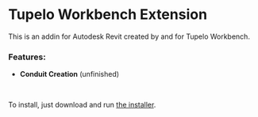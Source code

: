 # Tupelo Workbench Extension

This is an addin for Autodesk Revit created by and for Tupelo Workbench.

### Features:

- **Conduit Creation** (unfinished)

<br>

To install, just download and run [the installer](https://github.com/RaynierDiaz/releases/releases/latest).
